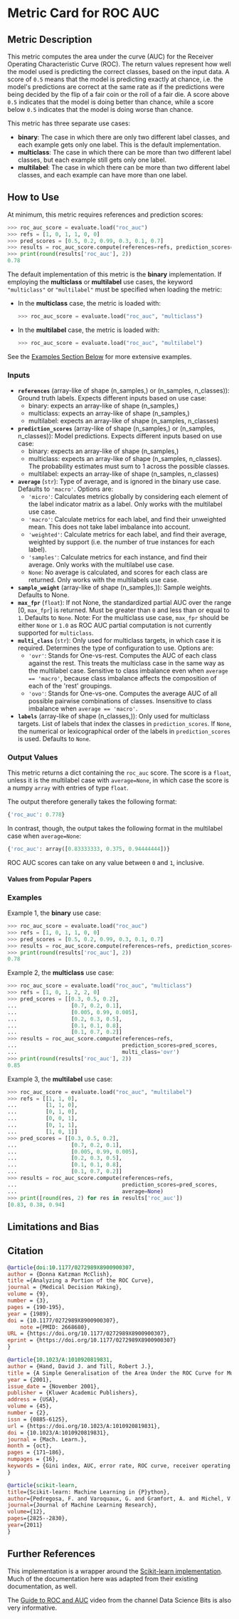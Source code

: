 # Metric Card for ROC AUC


## Metric Description
This metric computes the area under the curve (AUC) for the Receiver Operating Characteristic Curve (ROC). The return values represent how well the model used is predicting the correct classes, based on the input data. A score of `0.5` means that the model is predicting exactly at chance, i.e. the model's predictions are correct at the same rate as if the predictions were being decided by the flip of a fair coin or the roll of a fair die. A score above `0.5` indicates that the model is doing better than chance, while a score below `0.5` indicates that the model is doing worse than chance.

This metric has three separate use cases:
- **binary**: The case in which there are only two different label classes, and each example gets only one label. This is the default implementation.
- **multiclass**: The case in which there can be more than two different label classes, but each example still gets only one label.
- **multilabel**: The case in which there can be more than two different label classes, and each example can have more than one label.


## How to Use
At minimum, this metric requires references and prediction scores:
```python
>>> roc_auc_score = evaluate.load("roc_auc")
>>> refs = [1, 0, 1, 1, 0, 0]
>>> pred_scores = [0.5, 0.2, 0.99, 0.3, 0.1, 0.7]
>>> results = roc_auc_score.compute(references=refs, prediction_scores=pred_scores)
>>> print(round(results['roc_auc'], 2))
0.78
```

The default implementation of this metric is the **binary** implementation. If employing the **multiclass** or **multilabel** use cases, the keyword `"multiclass"` or `"multilabel"` must be specified when loading the metric:
- In the **multiclass** case, the metric is loaded with:
    ```python
    >>> roc_auc_score = evaluate.load("roc_auc", "multiclass")
    ```
- In the **multilabel** case, the metric is loaded with:
    ```python
    >>> roc_auc_score = evaluate.load("roc_auc", "multilabel")
    ```

See the [Examples Section Below](#examples_section) for more extensive examples.


### Inputs
- **`references`** (array-like of shape (n_samples,) or (n_samples, n_classes)): Ground truth labels. Expects different inputs based on use case:
    - binary: expects an array-like of shape (n_samples,)
    - multiclass: expects an array-like of shape (n_samples,)
    - multilabel: expects an array-like of shape (n_samples, n_classes)
- **`prediction_scores`** (array-like of shape (n_samples,) or (n_samples, n_classes)): Model predictions. Expects different inputs based on use case:
    - binary: expects an array-like of shape (n_samples,)
    - multiclass: expects an array-like of shape (n_samples, n_classes). The probability estimates must sum to 1 across the possible classes.
    - multilabel: expects an array-like of shape (n_samples, n_classes)
- **`average`** (`str`): Type of average, and is ignored in the binary use case. Defaults to `'macro'`. Options are:
    - `'micro'`: Calculates metrics globally by considering each element of the label indicator matrix as a label. Only works with the multilabel use case.
    - `'macro'`: Calculate metrics for each label, and find their unweighted mean.  This does not take label imbalance into account.
    - `'weighted'`: Calculate metrics for each label, and find their average, weighted by support (i.e. the number of true instances for each label).
    - `'samples'`: Calculate metrics for each instance, and find their average. Only works with the multilabel use case.
    - `None`:  No average is calculated, and scores for each class are returned. Only works with the multilabels use case.
- **`sample_weight`** (array-like of shape (n_samples,)): Sample weights. Defaults to None.
- **`max_fpr`** (`float`): If not None, the standardized partial AUC over the range [0, `max_fpr`] is returned. Must be greater than `0` and less than or equal to `1`. Defaults to `None`. Note: For the multiclass use case, `max_fpr` should be either `None` or `1.0` as ROC AUC partial computation is not currently supported for `multiclass`.
- **`multi_class`** (`str`): Only used for multiclass targets, in which case it is required. Determines the type of configuration to use. Options are:
    - `'ovr'`: Stands for One-vs-rest. Computes the AUC of each class against the rest. This treats the multiclass case in the same way as the multilabel case. Sensitive to class imbalance even when `average == 'macro'`, because class imbalance affects the composition of each of the 'rest' groupings.
    - `'ovo'`: Stands for One-vs-one. Computes the average AUC of all possible pairwise combinations of classes. Insensitive to class imbalance when `average == 'macro'`.
- **`labels`** (array-like of shape (n_classes,)): Only used for multiclass targets. List of labels that index the classes in `prediction_scores`. If `None`, the numerical or lexicographical order of the labels in `prediction_scores` is used. Defaults to `None`.

### Output Values
This metric returns a dict containing the `roc_auc` score. The score is a `float`, unless it is the multilabel case with `average=None`, in which case the score is a numpy `array` with entries of type `float`.

The output therefore generally takes the following format:
```python
{'roc_auc': 0.778}
```

In contrast, though, the output takes the following format in the multilabel case when `average=None`:
```python
{'roc_auc': array([0.83333333, 0.375, 0.94444444])}
```

ROC AUC scores can take on any value between `0` and `1`, inclusive.

#### Values from Popular Papers


### <a name="examples_section"></a>Examples
Example 1, the **binary** use case:
```python
>>> roc_auc_score = evaluate.load("roc_auc")
>>> refs = [1, 0, 1, 1, 0, 0]
>>> pred_scores = [0.5, 0.2, 0.99, 0.3, 0.1, 0.7]
>>> results = roc_auc_score.compute(references=refs, prediction_scores=pred_scores)
>>> print(round(results['roc_auc'], 2))
0.78
```

Example 2, the **multiclass** use case:
```python
>>> roc_auc_score = evaluate.load("roc_auc", "multiclass")
>>> refs = [1, 0, 1, 2, 2, 0]
>>> pred_scores = [[0.3, 0.5, 0.2],
...                 [0.7, 0.2, 0.1],
...                 [0.005, 0.99, 0.005],
...                 [0.2, 0.3, 0.5],
...                 [0.1, 0.1, 0.8],
...                 [0.1, 0.7, 0.2]]
>>> results = roc_auc_score.compute(references=refs,
...                                 prediction_scores=pred_scores,
...                                 multi_class='ovr')
>>> print(round(results['roc_auc'], 2))
0.85
```

Example 3, the **multilabel** use case:
```python
>>> roc_auc_score = evaluate.load("roc_auc", "multilabel")
>>> refs = [[1, 1, 0],
...         [1, 1, 0],
...         [0, 1, 0],
...         [0, 0, 1],
...         [0, 1, 1],
...         [1, 0, 1]]
>>> pred_scores = [[0.3, 0.5, 0.2],
...                 [0.7, 0.2, 0.1],
...                 [0.005, 0.99, 0.005],
...                 [0.2, 0.3, 0.5],
...                 [0.1, 0.1, 0.8],
...                 [0.1, 0.7, 0.2]]
>>> results = roc_auc_score.compute(references=refs,
...                                 prediction_scores=pred_scores,
...                                 average=None)
>>> print([round(res, 2) for res in results['roc_auc'])
[0.83, 0.38, 0.94]
```


## Limitations and Bias


## Citation
```bibtex
@article{doi:10.1177/0272989X8900900307,
author = {Donna Katzman McClish},
title ={Analyzing a Portion of the ROC Curve},
journal = {Medical Decision Making},
volume = {9},
number = {3},
pages = {190-195},
year = {1989},
doi = {10.1177/0272989X8900900307},
    note ={PMID: 2668680},
URL = {https://doi.org/10.1177/0272989X8900900307},
eprint = {https://doi.org/10.1177/0272989X8900900307}
}
```

```bibtex
@article{10.1023/A:1010920819831,
author = {Hand, David J. and Till, Robert J.},
title = {A Simple Generalisation of the Area Under the ROC Curve for Multiple Class Classification Problems},
year = {2001},
issue_date = {November 2001},
publisher = {Kluwer Academic Publishers},
address = {USA},
volume = {45},
number = {2},
issn = {0885-6125},
url = {https://doi.org/10.1023/A:1010920819831},
doi = {10.1023/A:1010920819831},
journal = {Mach. Learn.},
month = {oct},
pages = {171–186},
numpages = {16},
keywords = {Gini index, AUC, error rate, ROC curve, receiver operating characteristic}
}
```

```bibtex
@article{scikit-learn,
title={Scikit-learn: Machine Learning in {P}ython},
author={Pedregosa, F. and Varoquaux, G. and Gramfort, A. and Michel, V. and Thirion, B. and Grisel, O. and Blondel, M. and Prettenhofer, P. and Weiss, R. and Dubourg, V. and Vanderplas, J. and Passos, A. and Cournapeau, D. and Brucher, M. and Perrot, M. and Duchesnay, E.},
journal={Journal of Machine Learning Research},
volume={12},
pages={2825--2830},
year={2011}
}
```

## Further References
This implementation is a wrapper around the [Scikit-learn implementation](https://scikit-learn.org/stable/modules/generated/sklearn.metrics.roc_auc_score.html). Much of the documentation here was adapted from their existing documentation, as well.

The [Guide to ROC and AUC](https://youtu.be/iCZJfO-7C5Q) video from the channel Data Science Bits is also very informative.
